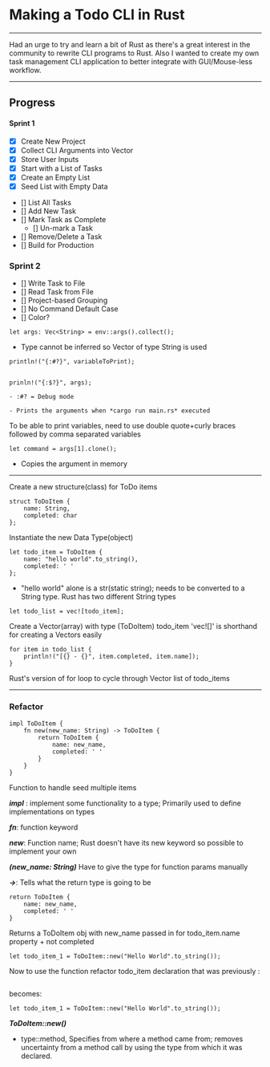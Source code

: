 # Making a Todo CLI in Rust
---

Had an urge to try and learn a bit of Rust as there's a great interest in the community to rewrite CLI programs to Rust. Also I wanted to create my own task management CLI application to better integrate with GUI/Mouse-less workflow.

---
## Progress

#### Sprint 1

* [x] Create New Project
* [x] Collect CLI Arguments into Vector
* [x] Store User Inputs
* [x] Start with a List of Tasks 
* [x] Create an Empty List 
* [x] Seed List with Empty Data
* [] List All Tasks
* [] Add New Task
* [] Mark Task as Complete
	* [] Un-mark a Task
* [] Remove/Delete a Task
* [] Build for Production
 
### Sprint 2

* [] Write Task to File
* [] Read Task from File
* [] Project-based Grouping
* [] No Command Default Case
* [] Color?
 

 ``` let args: Vec<String> = env::args().collect();  ```
 
 - Type cannot be inferred so Vector of type String is used

 ```
 println!("{:#?}", variableToPrint);


 prinln!("{:$?}", args); 
 ```
 

	- :#? = Debug mode
 
	- Prints the arguments when *cargo run main.rs* executed
 
 To be able to print variables, need to use double quote+curly braces followed
 by comma separated variables

 ```
 let command = args[1].clone(); 
 ```
 
- Copies the argument in memory 

---
Create a new structure(class) for ToDo items
```
struct ToDoItem {
	name: String,
	completed: char
};
```

Instantiate the new Data Type(object)
```
let todo_item = ToDoItem {
	name: "hello world".to_string(),
	completed: ' '
};
```

- "hello world" alone is a str(static string); needs to be converted to a String type. Rust has two different String types



```
let todo_list = vec![todo_item];
```
Create a Vector(array) with type (ToDoItem) todo_item
'vec![]' is shorthand for creating a Vectors easily

```
for item in todo_list {
	println!("[{} - {}", item.completed, item.name]);
}
```
Rust's version of for loop to cycle through Vector list of todo_items

---
### Refactor

```
impl ToDoItem {
	fn new(new_name: String) -> ToDoItem {
		return ToDoItem {
			name: new_name,
			completed: ' '
		}
	}
}
```
Function to handle seed multiple items

***impl*** : implement some functionality to a type; Primarily used to define implementations on types

***fn***: function keyword 

***new***: Function name; Rust doesn't have its new keyword so possible to implement  your own

***(new_name: String)*** Have to give the type for function params manually

***->***: Tells what the return type is going to be

```
return ToDoItem {  
	name: new_name,
	completed: ' '
} 
```  
Returns a ToDoItem obj with new_name passed in for todo_item.name property + not completed 

```
let todo_item_1 = ToDoItem::new("Hello World".to_string());
```
Now to use the function refactor todo_item declaration that was previously :
``` let todo_item = "Hello World".to_string();
```

becomes:

```
let todo_item_1 = ToDoItem::new("Hello World".to_string());
```

***ToDoItem::new()***
	
 - type::method, Specifies from where a method came from; removes uncertainty from a method call by using the type from which it was declared.
 


